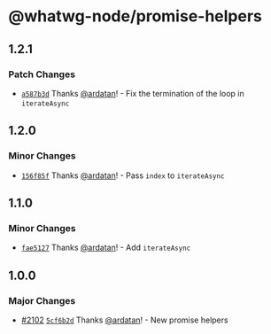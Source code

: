 # @whatwg-node/promise-helpers

## 1.2.1

### Patch Changes

- [`a587b3d`](https://github.com/ardatan/whatwg-node/commit/a587b3dd1e8a5791ee01ce90d96d3527e0091f99)
  Thanks [@ardatan](https://github.com/ardatan)! - Fix the termination of the loop in `iterateAsync`

## 1.2.0

### Minor Changes

- [`156f85f`](https://github.com/ardatan/whatwg-node/commit/156f85f0de1c43ee62f745132f315f3dc5b9a42b)
  Thanks [@ardatan](https://github.com/ardatan)! - Pass `index` to `iterateAsync`

## 1.1.0

### Minor Changes

- [`fae5127`](https://github.com/ardatan/whatwg-node/commit/fae5127a1de3aa76c8b1ff21cba9ce7901d47584)
  Thanks [@ardatan](https://github.com/ardatan)! - Add `iterateAsync`

## 1.0.0

### Major Changes

- [#2102](https://github.com/ardatan/whatwg-node/pull/2102)
  [`5cf6b2d`](https://github.com/ardatan/whatwg-node/commit/5cf6b2dbc589f4330c5efdee96356f48e438ae9e)
  Thanks [@ardatan](https://github.com/ardatan)! - New promise helpers
